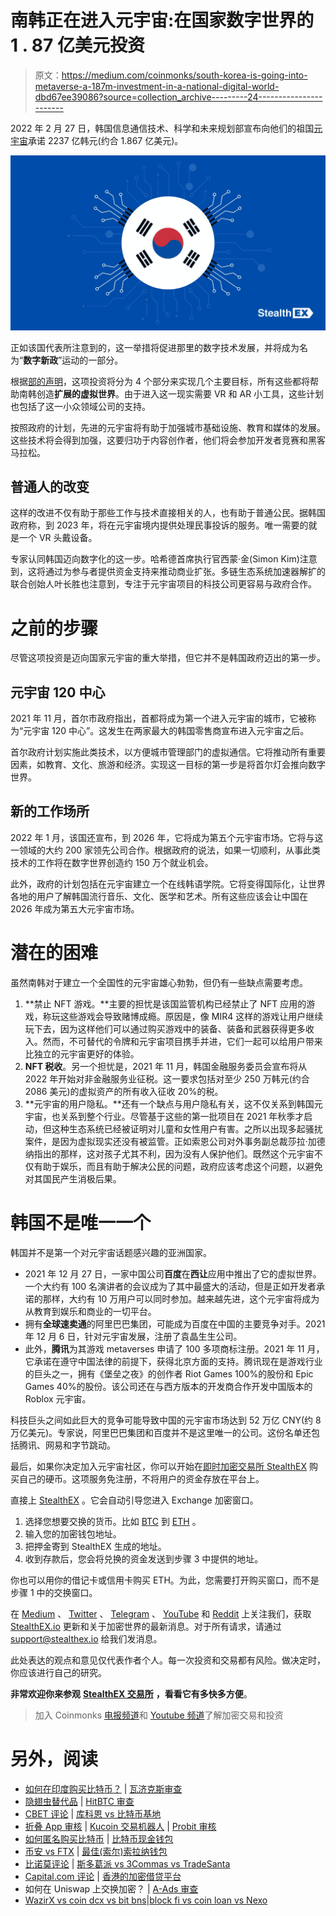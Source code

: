 # 南韩正在进入元宇宙:在国家数字世界的 1 . 87 亿美元投资

> 原文：<https://medium.com/coinmonks/south-korea-is-going-into-metaverse-a-187m-investment-in-a-national-digital-world-dbd67ee39086?source=collection_archive---------24----------------------->

2022 年 2 月 27 日，韩国信息通信技术、科学和未来规划部宣布向他们的祖国[元宇宙](https://www.publish0x.com/stealthex/what-is-the-metaverse-for-dummies-xnxdlyl)承诺 2237 亿韩元(约合 1.867 亿美元)。

![](img/975f5c6126d1b218007a56eab586f547.png)

正如该国代表所注意到的，这一举措将促进那里的数字技术发展，并将成为名为“**数字新政**”运动的一部分。

根据[部的声明](https://doc.msit.go.kr/SynapDocViewServer/viewer/doc.html?key=dcc6cbad6011442e8caf03550a0e7ea7&convType=html&convLocale=ko_KR&contextPath=/SynapDocViewServer/)，这项投资将分为 4 个部分来实现几个主要目标，所有这些都将帮助南韩创造**扩展的虚拟世界**。由于进入这一现实需要 VR 和 AR 小工具，这些计划也包括了这一小众领域公司的支持。

按照政府的计划，先进的元宇宙将有助于加强城市基础设施、教育和媒体的发展。这些技术将会得到加强，这要归功于内容创作者，他们将会参加开发者竞赛和黑客马拉松。

## 普通人的改变

这样的改进不仅有助于那些工作与技术直接相关的人，也有助于普通公民。据韩国政府称，到 2023 年，将在元宇宙境内提供处理民事投诉的服务。唯一需要的就是一个 VR 头戴设备。

专家认同韩国迈向数字化的这一步。哈希德首席执行官西蒙·金(Simon Kim)注意到，这将通过为参与者提供资金支持来推动商业扩张。多链生态系统加速器解扩的联合创始人叶长胜也注意到，专注于元宇宙项目的科技公司更容易与政府合作。

# 之前的步骤

尽管这项投资是迈向国家元宇宙的重大举措，但它并不是韩国政府迈出的第一步。

## 元宇宙 120 中心

2021 年 11 月，首尔市政府指出，首都将成为第一个进入元宇宙的城市，它被称为“元宇宙 120 中心”。这发生在两家最大的韩国零售商宣布进入元宇宙之后。

首尔政府计划实施此类技术，以方便城市管理部门的虚拟通信。它将推动所有重要因素，如教育、文化、旅游和经济。实现这一目标的第一步是将首尔灯会推向数字世界。

## 新的工作场所

2022 年 1 月，该国还宣布，到 2026 年，它将成为第五个元宇宙市场。它将与这一领域的大约 200 家领先公司合作。根据政府的说法，如果一切顺利，从事此类技术的工作将在数字世界创造约 150 万个就业机会。

此外，政府的计划包括在元宇宙建立一个在线韩语学院。它将变得国际化，让世界各地的用户了解韩国流行音乐、文化、医学和艺术。所有这些应该会让中国在 2026 年成为第五大元宇宙市场。

# 潜在的困难

虽然南韩对于建立一个全国性的元宇宙雄心勃勃，但仍有一些缺点需要考虑。

1.  **禁止 NFT 游戏。**主要的担忧是该国监管机构已经禁止了 NFT 应用的游戏，称玩这些游戏会导致赌博成瘾。原因是，像 MIR4 这样的游戏让用户继续玩下去，因为这样他们可以通过购买游戏中的装备、装备和武器获得更多收入。然而，不可替代的令牌和元宇宙项目携手并进，它们一起可以给用户带来比独立的元宇宙更好的体验。
2.  **NFT 税收**。另一个担忧是，2021 年 11 月，韩国金融服务委员会宣布将从 2022 年开始对非金融服务业征税。这一要求包括对至少 250 万韩元(约合 2086 美元)的虚拟资产的所有收入征收 20%的税。
3.  **元宇宙的用户隐私。**还有一个缺点与用户隐私有关，这不仅关系到韩国元宇宙，也关系到整个行业。尽管基于这些的第一批项目在 2021 年秋季才启动，但这种生态系统已经被证明对儿童和女性用户有害。之所以出现多起骚扰案件，是因为虚拟现实还没有被监管。正如索恩公司对外事务副总裁莎拉·加德纳指出的那样，这对孩子尤其不利，因为没有人保护他们。既然这个元宇宙不仅有助于娱乐，而且有助于解决公民的问题，政府应该考虑这个问题，以避免对其国民产生消极后果。

# 韩国不是唯一一个

韩国并不是第一个对元宇宙话题感兴趣的亚洲国家。

*   2021 年 12 月 27 日，一家中国公司**百度**在**西让**应用中推出了它的虚拟世界。一个大约有 100 名演讲者的会议成为了其中最盛大的活动，但是正如开发者承诺的那样，大约有 10 万用户可以同时参加。越来越先进，这个元宇宙将成为从教育到娱乐和商业的一切平台。
*   拥有**全球速卖通**的阿里巴巴集团，可能成为百度在中国的主要竞争对手。2021 年 12 月 6 日，针对元宇宙发展，注册了袁晶生生公司。
*   此外，**腾讯**为其游戏 metaverses 申请了 100 多项商标注册。2021 年 11 月，它承诺在遵守中国法律的前提下，获得北京方面的支持。腾讯现在是游戏行业的巨头之一，拥有《堡垒之夜》的创作者 Riot Games 100%的股份和 Epic Games 40%的股份。该公司还在与西方版本的开发商合作开发中国版本的 Roblox 元宇宙。

科技巨头之间如此巨大的竞争可能导致中国的元宇宙市场达到 52 万亿 CNY(约 8 万亿美元)。专家说，阿里巴巴集团和百度并不是这里唯一的公司。这份名单还包括腾讯、网易和字节跳动。

最后，如果你决定加入元宇宙社区，你可以开始在[即时加密交易所 StealthEX](https://stealthex.io/) 购买自己的硬币。这项服务免注册，不将用户的资金存放在平台上。

直接上 [StealthEX](https://stealthex.io/?from=btc&to=eth&amount=0.1) 。它会自动引导您进入 Exchange 加密窗口。

1.  选择您想要交换的货币。比如 [BTC](https://stealthex.io/coin/btc) 到 [ETH](https://stealthex.io/coin/eth) 。
2.  输入您的加密钱包地址。
3.  把押金寄到 StealthEX 生成的地址。
4.  收到存款后，您会将兑换的资金发送到步骤 3 中提供的地址。

你也可以用你的借记卡或信用卡购买 ETH。为此，您需要打开购买窗口，而不是步骤 1 中的交换窗口。

在 [Medium](https://stealthex-io.medium.com/) 、 [Twitter](https://twitter.com/Stealthex_io) 、 [Telegram](https://t.me/StealthEX) 、 [YouTube](https://www.youtube.com/channel/UCeES_XBesX76ge7xf1meuSw) 和 [Reddit](https://www.reddit.com/user/Stealthex_io) 上关注我们，获取 [StealthEX.io](https://stealthex.io/) 更新和关于加密世界的最新消息。对于所有请求，请通过 support@stealthex.io 给我们发消息。

此处表达的观点和意见仅代表作者个人。每一次投资和交易都有风险。做决定时，你应该进行自己的研究。

**非常欢迎你来参观** [**StealthEX 交易所**](https://stealthex.io/) **，看看它有多快多方便**。

> 加入 Coinmonks [电报频道](https://t.me/coincodecap)和 [Youtube 频道](https://www.youtube.com/c/coinmonks/videos)了解加密交易和投资

# 另外，阅读

*   [如何在印度购买比特币？](/coinmonks/buy-bitcoin-in-india-feb50ddfef94) | [瓦济克斯审查](/coinmonks/wazirx-review-5c811b074f5b)
*   [隐翅虫替代品](/coinmonks/cryptohopper-alternatives-d67287b16d27) | [HitBTC 审查](/coinmonks/hitbtc-review-c5143c5d53c2)
*   [CBET 评论](https://coincodecap.com/cbet-casino-review) | [库科恩 vs 比特币基地](https://coincodecap.com/kucoin-vs-coinbase)
*   [折叠 App 审核](https://coincodecap.com/fold-app-review) | [Kucoin 交易机器人](/coinmonks/kucoin-trading-bot-automate-your-trades-8cf0ca2138e0) | [Probit 审核](https://coincodecap.com/probit-review)
*   [如何匿名购买比特币](https://coincodecap.com/buy-bitcoin-anonymously) | [比特币现金钱包](https://coincodecap.com/bitcoin-cash-wallets)
*   [币安 vs FTX](https://coincodecap.com/binance-vs-ftx) | [最佳(索尔)索拉纳钱包](https://coincodecap.com/solana-wallets)
*   [比诺莫评论](https://coincodecap.com/binomo-review) | [斯多葛派 vs 3Commas vs TradeSanta](https://coincodecap.com/stoic-vs-3commas-vs-tradesanta)
*   [Capital.com 评论](https://coincodecap.com/capital-com-review) | [香港的加密借贷平台](https://coincodecap.com/crypto-lending-hong-kong)
*   如何在 Uniswap 上交换加密？ | [A-Ads 审查](https://coincodecap.com/a-ads-review)
*   [WazirX vs coin dcx vs bit bns](/coinmonks/wazirx-vs-coindcx-vs-bitbns-149f4f19a2f1)|[block fi vs coin loan vs Nexo](/coinmonks/blockfi-vs-coinloan-vs-nexo-cb624635230d)